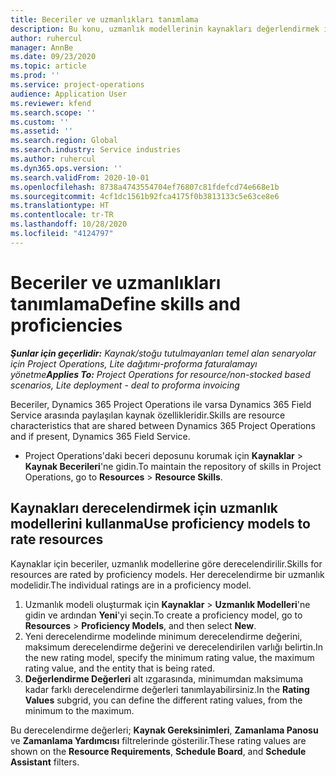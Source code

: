 ```yaml
---
title: Beceriler ve uzmanlıkları tanımlama
description: Bu konu, uzmanlık modellerinin kaynakları değerlendirmek için nasıl kullanılacağı hakkında bilgi sağlar.
author: ruhercul
manager: AnnBe
ms.date: 09/23/2020
ms.topic: article
ms.prod: ''
ms.service: project-operations
audience: Application User
ms.reviewer: kfend
ms.search.scope: ''
ms.custom: ''
ms.assetid: ''
ms.search.region: Global
ms.search.industry: Service industries
ms.author: ruhercul
ms.dyn365.ops.version: ''
ms.search.validFrom: 2020-10-01
ms.openlocfilehash: 8738a4743554704ef76807c81fdefcd74e668e1b
ms.sourcegitcommit: 4cf1dc1561b92fca4175f0b3813133c5e63ce8e6
ms.translationtype: HT
ms.contentlocale: tr-TR
ms.lasthandoff: 10/28/2020
ms.locfileid: "4124797"
---
```

# <a name="define-skills-and-proficiencies"></a><span data-ttu-id="2a7aa-103">Beceriler ve uzmanlıkları tanımlama</span><span class="sxs-lookup"><span data-stu-id="2a7aa-103">Define skills and proficiencies</span></span>

<span data-ttu-id="2a7aa-104">_**Şunlar için geçerlidir:** Kaynak/stoğu tutulmayanları temel alan senaryolar için Project Operations, Lite dağıtımı-proforma faturalamayı yönetme_</span><span class="sxs-lookup"><span data-stu-id="2a7aa-104">_**Applies To:** Project Operations for resource/non-stocked based scenarios, Lite deployment - deal to proforma invoicing_</span></span>

<span data-ttu-id="2a7aa-105">Beceriler, Dynamics 365 Project Operations ile varsa Dynamics 365 Field Service arasında paylaşılan kaynak özellikleridir.</span><span class="sxs-lookup"><span data-stu-id="2a7aa-105">Skills are resource characteristics that are shared between Dynamics 365 Project Operations and if present, Dynamics 365 Field Service.</span></span> 

- <span data-ttu-id="2a7aa-106">Project Operations'daki beceri deposunu korumak için **Kaynaklar** \> **Kaynak Becerileri**'ne gidin.</span><span class="sxs-lookup"><span data-stu-id="2a7aa-106">To maintain the repository of skills in Project Operations, go to **Resources** \> **Resource Skills**.</span></span> 

## <a name="use-proficiency-models-to-rate-resources"></a><span data-ttu-id="2a7aa-107">Kaynakları derecelendirmek için uzmanlık modellerini kullanma</span><span class="sxs-lookup"><span data-stu-id="2a7aa-107">Use proficiency models to rate resources</span></span>

<span data-ttu-id="2a7aa-108">Kaynaklar için beceriler, uzmanlık modellerine göre derecelendirilir.</span><span class="sxs-lookup"><span data-stu-id="2a7aa-108">Skills for resources are rated by proficiency models.</span></span> <span data-ttu-id="2a7aa-109">Her derecelendirme bir uzmanlık modelidir.</span><span class="sxs-lookup"><span data-stu-id="2a7aa-109">The individual ratings are in a proficiency model.</span></span> 

1. <span data-ttu-id="2a7aa-110">Uzmanlık modeli oluşturmak için **Kaynaklar** \> **Uzmanlık Modelleri**'ne gidin ve ardından **Yeni**'yi seçin.</span><span class="sxs-lookup"><span data-stu-id="2a7aa-110">To create a proficiency model, go to **Resources** \> **Proficiency Models**, and then select **New**.</span></span>
2. <span data-ttu-id="2a7aa-111">Yeni derecelendirme modelinde minimum derecelendirme değerini, maksimum derecelendirme değerini ve derecelendirilen varlığı belirtin.</span><span class="sxs-lookup"><span data-stu-id="2a7aa-111">In the new rating model, specify the minimum rating value, the maximum rating value, and the entity that is being rated.</span></span>
3. <span data-ttu-id="2a7aa-112">**Değerlendirme Değerleri** alt ızgarasında, minimumdan maksimuma kadar farklı derecelendirme değerleri tanımlayabilirsiniz.</span><span class="sxs-lookup"><span data-stu-id="2a7aa-112">In the **Rating Values** subgrid, you can define the different rating values, from the minimum to the maximum.</span></span>


<span data-ttu-id="2a7aa-113">Bu derecelendirme değerleri; **Kaynak Gereksinimleri**, **Zamanlama Panosu** ve **Zamanlama Yardımcısı** filtrelerinde gösterilir.</span><span class="sxs-lookup"><span data-stu-id="2a7aa-113">These rating values are shown on the **Resource Requirements**, **Schedule Board**, and **Schedule Assistant** filters.</span></span>
